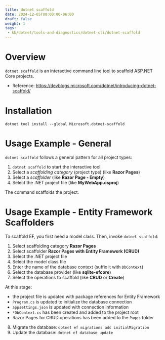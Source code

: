 ```yaml
---
title: dotnet scaffold
date: 2024-12-05T00:00:00-06:00
draft: false
weight: 1
tags:
 - kb/dotnet/tools-and-diagnostics/dotnet-cli/dotnet-scaffold
---
```


# Overview
`dotnet scaffold` is an interactive command line tool to scaffold ASP.NET Core projects.

- Reference: https://devblogs.microsoft.com/dotnet/introducing-dotnet-scaffold/

# Installation
`dotnet tool install --global Microsoft.dotnet-scaffold`

# Usage Example - General
`dotnet scaffold` follows a general pattern for all project types:

1. `dotnet scaffold` to start the interactive tool
2. Select a *scaffolding category* (project type) (like **Razor Pages**)
3. Select a *scaffolder* (like **Razor Page - Empty**)
4. Select the .NET project file (like **MyWebApp.csproj**)

The command scaffolds the project.

# Usage Example - Entity Framework Scaffolders
To scaffold EF, you first need a model class. Then, invoke `dotnet scaffold`:
1. Select scaffolding category **Razor Pages**
2. Select scaffolder **Razor Pages with Entity Framework (CRUD)** 
3. Select the .NET project file
4. Select the model class file
5. Enter the name of the database context (suffix it with `DbContext`)
6. Select the database provider (like **sqlite-efcore**)
7. Select the operations to scaffold (like **CRUD** or **Create**)

At this stage:
- the project file is updated with package references for Entity Framework
- `Program.cs` is updated to initialize the database connection
- `appsettings.json` is updated with connection information
- `*DbContext.cs` has been created and added to the project root
- Razor Pages for CRUD operations has been added to the `Pages` folder

8. Migrate the database: `dotnet ef migrations add initialMigration`
9. Update the database: `dotnet ef database update`